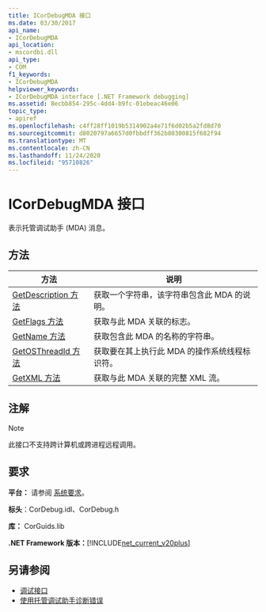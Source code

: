 ```yaml
---
title: ICorDebugMDA 接口
ms.date: 03/30/2017
api_name:
- ICorDebugMDA
api_location:
- mscordbi.dll
api_type:
- COM
f1_keywords:
- ICorDebugMDA
helpviewer_keywords:
- ICorDebugMDA interface [.NET Framework debugging]
ms.assetid: 8ecbb854-295c-4dd4-b9fc-01ebeac46e06
topic_type:
- apiref
ms.openlocfilehash: c4ff28ff1019b5314902a4e71f6d02b5a2fd8d70
ms.sourcegitcommit: d8020797a6657d0fbbdff362b80300815f682f94
ms.translationtype: MT
ms.contentlocale: zh-CN
ms.lasthandoff: 11/24/2020
ms.locfileid: "95710826"
---
```

# <a name="icordebugmda-interface"></a>ICorDebugMDA 接口

表示托管调试助手 (MDA) 消息。  
  
## <a name="methods"></a>方法  
  
|方法|说明|  
|------------|-----------------|  
|[GetDescription 方法](icordebugmda-getdescription-method.md)|获取一个字符串，该字符串包含此 MDA 的说明。|  
|[GetFlags 方法](icordebugmda-getflags-method.md)|获取与此 MDA 关联的标志。|  
|[GetName 方法](icordebugmda-getname-method.md)|获取包含此 MDA 的名称的字符串。|  
|[GetOSThreadId 方法](icordebugmda-getosthreadid-method.md)|获取要在其上执行此 MDA 的操作系统线程标识符。|  
|[GetXML 方法](icordebugmda-getxml-method.md)|获取与此 MDA 关联的完整 XML 流。|  
  
## <a name="remarks"></a>注解  
  
> [!NOTE]
> 此接口不支持跨计算机或跨进程远程调用。  
  
## <a name="requirements"></a>要求  

 **平台：** 请参阅 [系统要求](../../get-started/system-requirements.md)。  
  
 **标头**：CorDebug.idl、CorDebug.h  
  
 **库：** CorGuids.lib  
  
 **.NET Framework 版本：**[!INCLUDE[net_current_v20plus](../../../../includes/net-current-v20plus-md.md)]  
  
## <a name="see-also"></a>另请参阅

- [调试接口](debugging-interfaces.md)
- [使用托管调试助手诊断错误](../../debug-trace-profile/diagnosing-errors-with-managed-debugging-assistants.md)
